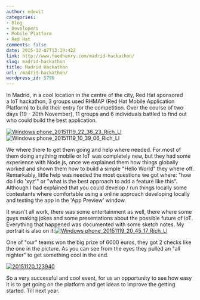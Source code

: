 ```yaml
---
author: edewit
categories:
- Blog
- Developers
- Mobile Platform
- Red Hat
comments: false
date: 2015-12-07T13:19:42Z
link: http://www.feedhenry.com/madrid-hackathon/
slug: madrid-hackathon
title: Madrid Hackathon
url: /madrid-hackathon/
wordpress_id: 5796
---
```


In Madrid, in a cool location in the centre of the city, Red Hat sponsored a IoT hackathon, 3 groups used RHMAP (Red Hat Mobile Application Platform) to build their entry for the competition. Over the course of two days (19 - 20th November), 11 groups and 6 individuals battled to find out who could build the best application.

[![Windows phone_20151119_22_36_23_Rich_LI](/wp-content/uploads/2015/11/Windows-phone_20151119_22_36_23_Rich_LI.jpg)](/wp-content/uploads/2015/11/Windows-phone_20151119_22_36_23_Rich_LI.jpg) ![Windows phone_20151119_10_39_06_Rich_LI](/wp-content/uploads/2015/11/Windows-phone_20151119_10_39_06_Rich_LI.jpg)

We where there to get them going and help where needed. For most of them doing anything mobile or IoT was completely new, but they had some experience with Node.js, once we explained them how things globally worked and shown them how to build a simple "Hello World" they where off. Remarkably, little help was needed the most questions we got where: "how do I do 'xyz'" or "what is the best approach to add a feature like this". Although I had explained that you could develop / run things locally some contestants where comfortable using a online approach developing locally and testing the app in the 'App Preview' window.

It wasn't all work, there was some entertainment as well, there where some guys making jokes and some presentations about the possible future of IoT. Everything that happened was documented with some sketch notes. My portrait is also on it:[![Windows phone_20151119_20_45_17_Rich_LI](/wp-content/uploads/2015/11/Windows-phone_20151119_20_45_17_Rich_LI.jpg)](/wp-content/uploads/2015/11/Windows-phone_20151119_20_45_17_Rich_LI.jpg) [
](/wp-content/uploads/2015/11/Windows-phone_20151119_10_39_06_Rich_LI.jpg)

One of "our" teams won the big prize of 6000 euros, they got 2 checks like the one in the picture. As you can see from the eyes they pulled an "all nighter" to get something cool in the end.

[![20151120_123940](/wp-content/uploads/2015/11/20151120_123940.jpg)](/wp-content/uploads/2015/11/20151120_123940.jpg)

So a very successful and cool event, for us an opportunity to see how easy it is to get going on the platform and get ideas to improve the getting started. Till next year.
